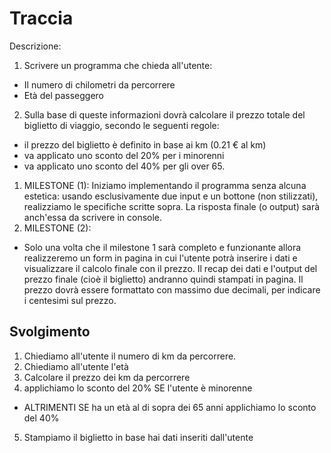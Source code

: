 # Traccia
Descrizione:
1. Scrivere un programma che chieda all'utente:
- Il numero di chilometri da percorrere
- Età del passeggero
2. Sulla base di queste informazioni dovrà calcolare il prezzo totale del biglietto di viaggio, secondo le seguenti regole:
- il prezzo del biglietto è definito in base ai km (0.21 € al km)
- va applicato uno sconto del 20% per i minorenni
- va applicato uno sconto del 40% per gli over 65.
1. MILESTONE (1):
Iniziamo implementando il programma senza alcuna estetica: usando esclusivamente due input e un bottone (non stilizzati), realizziamo le specifiche scritte sopra. La risposta finale (o output) sarà anch'essa da scrivere in console.
2. MILESTONE (2):
- Solo una volta che il milestone 1 sarà completo e funzionante allora realizzeremo un form in pagina in cui l'utente potrà inserire i dati e visualizzare il calcolo finale con il prezzo.
Il recap dei dati e l'output del prezzo finale (cioè il biglietto) andranno quindi stampati in pagina. Il prezzo dovrà essere formattato con massimo due decimali, per indicare i centesimi sul prezzo.

## Svolgimento
1. Chiediamo all'utente il numero di km da percorrere.
2. Chiediamo all'utente l'età
3. Calcolare il prezzo dei km da percorrere
4. applichiamo lo sconto del 20% SE l'utente è minorenne
 - ALTRIMENTI SE ha un età al di sopra dei 65 anni applichiamo lo sconto del 40%
5. Stampiamo il biglietto in base hai dati inseriti dall'utente

